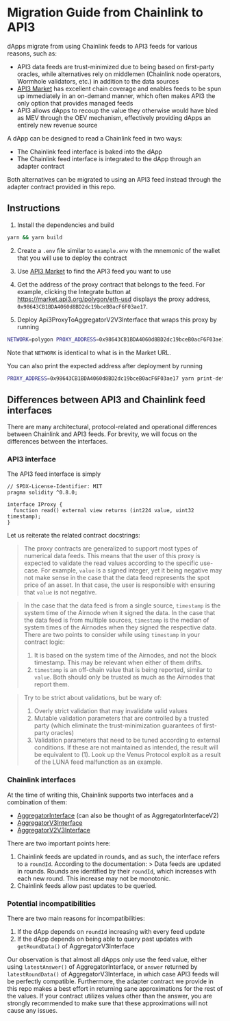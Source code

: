 # Migration Guide from Chainlink to API3

dApps migrate from using Chainlink feeds to API3 feeds for various reasons, such as:

- API3 data feeds are trust-minimized due to being based on first-party oracles, while alternatives rely on middlemen (Chainlink node operators, Wormhole validators, etc.) in addition to the data sources
- [API3 Market](https://market.api3.org/) has excellent chain coverage and enables feeds to be spun up immediately in an on-demand manner, which often makes API3 the only option that provides managed feeds
- API3 allows dApps to recoup the value they otherwise would have bled as MEV through the OEV mechanism, effectively providing dApps an entirely new revenue source

A dApp can be designed to read a Chainlink feed in two ways:

- The Chainlink feed interface is baked into the dApp
- The Chainlink feed interface is integrated to the dApp through an adapter contract

Both alternatives can be migrated to using an API3 feed instead through the adapter contract provided in this repo.

## Instructions

1. Install the dependencies and build

```sh
yarn && yarn build
```

2. Create a `.env` file similar to `example.env` with the mnemonic of the wallet that you will use to deploy the contract

3. Use [API3 Market](https://market.api3.org/) to find the API3 feed you want to use

4. Get the address of the proxy contract that belongs to the feed.
   For example, clicking the Integrate button at https://market.api3.org/polygon/eth-usd displays the proxy address, `0x98643CB1BDA4060d8BD2dc19bceB0acF6F03ae17`.

5. Deploy Api3ProxyToAggregatorV2V3Interface that wraps this proxy by running

```sh
NETWORK=polygon PROXY_ADDRESS=0x98643CB1BDA4060d8BD2dc19bceB0acF6F03ae17 yarn deploy-deterministically
```

Note that `NETWORK` is identical to what is in the Market URL.

You can also print the expected address after deployment by running

```sh
PROXY_ADDRESS=0x98643CB1BDA4060d8BD2dc19bceB0acF6F03ae17 yarn print-deterministic-deployment-address
```

## Differences between API3 and Chainlink feed interfaces

There are many architectural, protocol-related and operational differences between Chainlink and API3 feeds.
For brevity, we will focus on the differences between the interfaces.

### API3 interface

The API3 feed interface is simply

```solidity
// SPDX-License-Identifier: MIT
pragma solidity ^0.8.0;

interface IProxy {
  function read() external view returns (int224 value, uint32 timestamp);
}
```

Let us reiterate the related contract docstrings:

> The proxy contracts are generalized to support most types of numerical data feeds.
> This means that the user of this proxy is expected to validate the read values according to the specific use-case.
> For example, `value` is a signed integer, yet it being negative may not make sense in the case that the data feed represents the spot price of an asset.
> In that case, the user is responsible with ensuring that `value` is not negative.

> In the case that the data feed is from a single source, `timestamp` is the system time of the Airnode when it signed the data.
> In the case that the data feed is from multiple sources, `timestamp` is the median of system times of the Airnodes when they signed the respective data.
> There are two points to consider while using `timestamp` in your contract logic:
>
> 1. It is based on the system time of the Airnodes, and not the block timestamp.
>    This may be relevant when either of them drifts.
> 2. `timestamp` is an off-chain value that is being reported, similar to `value`.
>    Both should only be trusted as much as the Airnodes that report them.

> Try to be strict about validations, but be wary of:
>
> 1. Overly strict validation that may invalidate valid values
> 2. Mutable validation parameters that are controlled by a trusted party (which eliminate the trust-minimization guarantees of first-party oracles)
> 3. Validation parameters that need to be tuned according to external conditions.
>    If these are not maintained as intended, the result will be equivalent to (1).
>    Look up the Venus Protocol exploit as a result of the LUNA feed malfunction as an example.

### Chainlink interfaces

At the time of writing this, Chainlink supports two interfaces and a combination of them:

- [AggregatorInterface](./vendor/AggregatorInterface.sol) (can also be thought of as AggregatorInterfaceV2)
- [AggregatorV3Interface](./vendor/AggregatorV3Interface.sol)
- [AggregatorV2V3Interface](./vendor/AggregatorV2V3Interface.sol)

There are two important points here:

1. Chainlink feeds are updated in rounds, and as such, the interface refers to a `roundId`.
   According to the documentation: > Data feeds are updated in rounds.
   Rounds are identified by their `roundId`, which increases with each new round.
   This increase may not be monotonic.
2. Chainlink feeds allow past updates to be queried.

### Potential incompatibilities

There are two main reasons for incompatibilities:

1. If the dApp depends on `roundId` increasing with every feed update
1. If the dApp depends on being able to query past updates with `getRoundData()` of AggregatorV3Interface

Our observation is that almost all dApps only use the feed value, either using `latestAnswer()` of AggregatorInterface, or `answer` returned by `latestRoundData()` of AggregatorV3Interface, in which case API3 feeds will be perfectly compatible.
Furthermore, the adapter contract we provide in this repo makes a best effort in returning sane approximations for the rest of the values.
If your contract utilizes values other than the answer, you are strongly recommended to make sure that these approximations will not cause any issues.
